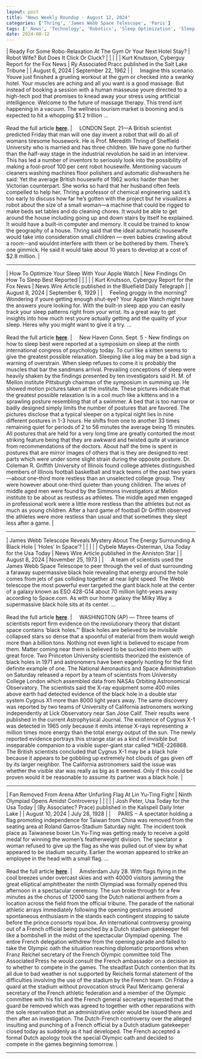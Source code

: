 ```yaml
---
layout: post
title: "News Weekly Roundup - August 12, 2024"
categories: ['Thring', 'James Webb Space Telescope', 'Paris']
tags: ['_News', 'Technology', 'Robotics', 'Sleep Optimization', 'Sleep Research', 'Astronomy', 'Sports', 'Olympics']
date: 2024-08-12
---
```


| Ready For Some Robo-Relaxation At The Gym Or Your Next Hotel Stay? | Robot Wife? But Does It Click Or Cluck? |
|  |  |
| Kurt Knutsson, Cyberguy Report for the Fox News | Ry Associated Pracc published in the Salt Lake Tribune |
| August 6, 2024 | September 22, 1962 |
| &nbsp;&nbsp;&nbsp;&nbsp;Imagine this scenario. Youve just finished a grueling workout at the gym or checked into a swanky hotel. Your muscles are aching and all you want is a good massage. But instead of booking a session with a human masseuse youre directed to a high-tech pod that promises to knead away your stress using artificial intelligence. Welcome to the future of massage therapy. This trend isnt happening in a vacuum. The wellness tourism market is booming and is expected to hit a whopping $1.2 trillion ...<br><br>Read the full article <b>[here](https://www.foxnews.com/tech/ready-some-robo-relaxation-gym-your-next-hotel-stay)</b>. | &nbsp;&nbsp;&nbsp;&nbsp;LONDON Sept. 21—A British scientist predicted Friday that man will one day invent a robot that will do all of womans tiresome housework. He is Prof. Meredith Thring of Sheffield University who is married and has three children. We have gone no further than the half-way stage in the industrial revolution he said in an interview. This has led a number of inventors to seriously look into the possibility of making a fool-proof 100 per cent robot housewife. Mentioning vacuum cleaners washing machines floor polishers and automatic dishwashers he said: Yet the average British housewife of 1962 works harder than her Victorian counterpart. She works so hard that her husband often feels compelled to help her. Thring a professor of chemical engineering said it’s too early to discuss how far he’s gotten with the project but he visualizes a robot about the size of a small woman—a machine that could be rigged to make beds set tables and do cleaning chores. It would be able to get around the house including going up and down stairs by itself he explained. It would have a built-in computer and memory. It could be trained to know the geography of a house. Thring said that the ideal automatic housewife would take into consideration small children — even babies crawling about a room--and wouldnt interfere with them or be bothered by them. There’s one gimmick. He said it would take about 10 years to develop at a cost of $2.8 million. |

---

| How To Optimize Your Sleep With Your Apple Watch | New Findings On How To Sleep Best Reported |
|  |  |
| Kurt Knutsson, Cyberguy Report for the Fox News | News Wire Article published in the Bluefield Daily Telegraph |
| August 8, 2024 | September 6, 1929 |
| &nbsp;&nbsp;&nbsp;&nbsp;Feeling groggy in the morning? Wondering if youre getting enough shut-eye? Your Apple Watch might have the answers youre looking for. With the built-in sleep app you can easily track your sleep patterns right from your wrist. Its a great way to get insights into how much rest youre actually getting and the quality of your sleep. Heres why you might want to give it a try. ...<br><br>Read the full article <b>[here](https://www.foxnews.com/tech/how-optimize-your-sleep-your-apple-watch)</b>. | &nbsp;&nbsp;&nbsp;&nbsp;New Haven Conn. Sept. 5 - New findings on how to sleep best were reported at a symposium on sleep at the ninth international congress of psychology today. To curl like a kitten seems to give the greatest possible relaxation. Sleeping like a log may be a bad sign a warning of overstrain. When sleep refuses to come it is probably the muscles that bar the sandmans arrival. Prevailing conceptions of sleep were heavily shaken by the findings presented by ten investigators said H. M. of Mellon institute Pittsburgh chairman of the symposium in summing up. He showed motion pictures taken at the institute. These pictures indicate that the greatest possible relaxation is in a coil much like a kittens and in a sprawling posture resembling that of a swimmer. A bed that is too narrow or badly designed simply limits the number of postures that are favored. The pictures disclose that a typical sleeper on a typical night lies in nine different postures in 1-3 hours. He shifts from one to another 33 times remaining quiet for periods of 2 to 56 minutes the average being 15 minutes. All postures that are held for a very long time are greatly contorted the most striking feature being that they are awkward and twisted quite at variance from recommendations of the doctors. About half the time is spent in postures that are mirror images of others that is they are designed to rest parts which were under some slight strain during the opposite posture. Dr. Coleman R. Griffith University of Illinois found college athletes distinguished members of Illinois football basketball and track teams of the past two years—about one-third more restless than an unselected college group. They were however about one-third quieter than young children. The wives of middle aged men were found by the Simmons investigators at Mellon institute to be about as restless as athletes. The middle aged men engaged in professional work were a little more restless than the athletes but not as much as young children. After a hard game of football Dr Griffith observed the athletes were more restless than usual and that sometimes they slept less after a game. |

---

| James Webb Telescope Reveals Mystery About The Energy Surrounding A Black Hole | ‘Holes’ In Space’? |
|  |  |
| Cybele Mayes-Osterman, Usa Today for the Usa Today | News Wire Article published in the Anniston Star |
| August 8, 2024 | November 25, 1973 |
| &nbsp;&nbsp;&nbsp;&nbsp;A team of scientists used the James Webb Space Telescope to peer through the veil of dust surrounding a faraway supermassive black hole revealing that energy around the hole comes from jets of gas colliding together at near light speed. The Webb telescope the most powerful ever targeted the giant black hole at the center of a galaxy known as ESO 428-G14 about 70 million light-years away according to Space.com. As with our home galaxy the Milky Way a supermassive black hole sits at its center. ...<br><br>Read the full article <b>[here](https://www.usatoday.com/story/news/nation/2024/08/08/james-webb-telescope-black-hole-dust-discovery/74717210007/)</b>. | &nbsp;&nbsp;&nbsp;&nbsp;WASHINGTON (AP) — Three teams of scientists report firm evidence on the revolutionary theory that distant space contains ‘black holes.”’ Black holes are believed to be invisible collapsed stars so dense that a spoonful of material from them would weigh more than a billion tons. Nothing not even light is believed to escape from them. Matter coming near them is believed to be sucked into them with great force. Two Princeton University scientists theorized the existence of black holes in 1971 and astronomers have been eagerly hunting for the first definite example of one. The National Aeronautics and Space Administration on Saturday released a report by a team of scientists from University College London which assembled data from NASAs Orbiting Astronomical Observatory. The scientists said the X-ray equipment some 400 miles above earth had detected evidence of the black hole in a double star system Cygnus X1 more than 8000 light years away. The same discovery was reported by two teams of University of California astronomers working independently at Lick Observatory near San Jose Calif. Their results were published in the current Astrophysical Journal. The existence of Cygnus X-1 was detected in 1965 only because it emits intense X-rays representing a million times more energy than the total energy output of the sun. The newly reported evidence portrays this strange star as a kind of invisible but inseparable companion to a visible super-giant star called “HDE-226868. The British scientists concluded that Cygnus X-1 may be a black hole because it appears to be gobbling up extremely hot clouds of gas given off by its larger neighbor. The California astronomers said the issue was whether the visible star was really as big as it seemed. Only if this could be proven would it be reasonable to assume its partner was a black hole. |

---

| Fan Removed From Arena After Unfurling Flag At Lin Yu-Ting Fight | Ninth Olympiad Opens Amidst Controversy |
|  |  |
| Josh Peter, Usa Today for the Usa Today | (By Associatec? Prace) published in the Kalispell Daily Inter Lake |
| August 10, 2024 | July 28, 1928 |
| &nbsp;&nbsp;&nbsp;&nbsp;PARIS − A spectator holding a flag promoting independence for Taiwan from China was removed from the seating area at Roland Garros-Stadium Saturday night. The incident took place as Taiwanese boxer Lin Yu-Ting was getting ready to receive a gold medal for winning the women’s featherweight division. The spectator a woman refused to give up the flag as she was pulled out of view by what appeared to be stadium security. Earlier the woman appeared to strike an employee in the head with a small flag. ...<br><br>Read the full article <b>[here](https://www.usatoday.com/story/sports/olympics/2024/08/10/lin-yu-ting-fight-fan-removed-taiwan-flag/74752919007/)</b>. | &nbsp;&nbsp;&nbsp;&nbsp;Amsterdam July 28. With flags flying in the cool breezes under overcast skies and with 40000 visitors jamming the great elliptical amphitheater the ninth Olympiad was formally opened this afternoon in a spectacular ceremony. The sun broke through for a few minutes as the chorus of 12000 sang the Dutch national anthem from a location across the field from the official tribune. The parade of the national athletic arrays immediately following the opening gestures aroused spontaneous enthusiasm in the stands each contingent stopping to salute before the prince consorts royal box. An international controversy growing out of a French official being punched by a Dutch stadium gatekeeper fell like a bombshell in the midst of the spectacular Olympiad opening. The entire French delegation withdrew from the opening parade and failed to take the Olympic oath the situation reaching diplomatic proportions when Franz Reichel secretary of the French Olympic committee told The Associated Press he would consult the French ambassador on a decision as to whether to compete in the games. The steadfast Dutch contention that Its all due to bad weather is not supported by Reichels formal statement of the difficulties involving the use of the stadium by the French team. On Friday a guard at the stadium without provocation struck Paul Mericamp general secretary of the French athletic federation and a member of the Olympic committee with his fist and the French general secretary requested that the guard be removed which was agreed to together with other reparations with the sole reservation that an administrative order would be issued there and then after an investigation. The Dutch-French controversy over the alleged insulting and punching of a French official by a Dutch stadium gatekeeper closed today as suddenly as it had developed. The French accepted a formal Dutch apology took the special Olympic oath and decided to compete in the games beginning tomorrow. |

---

